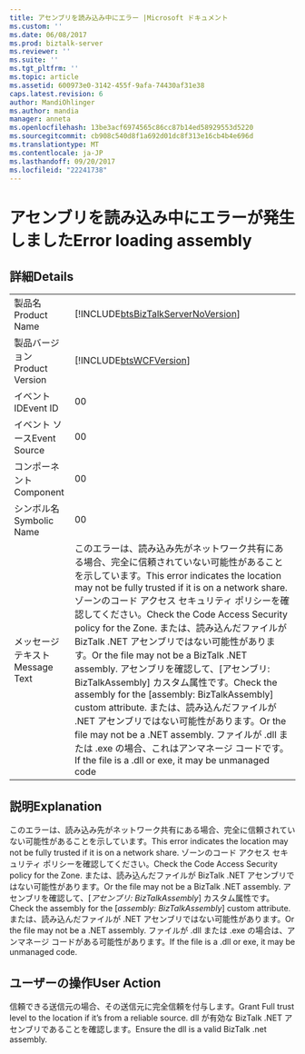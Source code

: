 ```yaml
---
title: アセンブリを読み込み中にエラー |Microsoft ドキュメント
ms.custom: ''
ms.date: 06/08/2017
ms.prod: biztalk-server
ms.reviewer: ''
ms.suite: ''
ms.tgt_pltfrm: ''
ms.topic: article
ms.assetid: 600973e0-3142-455f-9afa-74430af31e38
caps.latest.revision: 6
author: MandiOhlinger
ms.author: mandia
manager: anneta
ms.openlocfilehash: 13be3acf6974565c86cc87b14ed58929553d5220
ms.sourcegitcommit: cb908c540d8f1a692d01dc8f313e16cb4b4e696d
ms.translationtype: MT
ms.contentlocale: ja-JP
ms.lasthandoff: 09/20/2017
ms.locfileid: "22241738"
---
```

# <a name="error-loading-assembly"></a><span data-ttu-id="67bbe-102">アセンブリを読み込み中にエラーが発生しました</span><span class="sxs-lookup"><span data-stu-id="67bbe-102">Error loading assembly</span></span>
## <a name="details"></a><span data-ttu-id="67bbe-103">詳細</span><span class="sxs-lookup"><span data-stu-id="67bbe-103">Details</span></span>  
  
|||  
|-|-|  
|<span data-ttu-id="67bbe-104">製品名</span><span class="sxs-lookup"><span data-stu-id="67bbe-104">Product Name</span></span>|[!INCLUDE[btsBizTalkServerNoVersion](../includes/btsbiztalkservernoversion-md.md)]|  
|<span data-ttu-id="67bbe-105">製品バージョン</span><span class="sxs-lookup"><span data-stu-id="67bbe-105">Product Version</span></span>|[!INCLUDE[btsWCFVersion](../includes/btswcfversion-md.md)]|  
|<span data-ttu-id="67bbe-106">イベント ID</span><span class="sxs-lookup"><span data-stu-id="67bbe-106">Event ID</span></span>|<span data-ttu-id="67bbe-107">0</span><span class="sxs-lookup"><span data-stu-id="67bbe-107">0</span></span>|  
|<span data-ttu-id="67bbe-108">イベント ソース</span><span class="sxs-lookup"><span data-stu-id="67bbe-108">Event Source</span></span>|<span data-ttu-id="67bbe-109">0</span><span class="sxs-lookup"><span data-stu-id="67bbe-109">0</span></span>|  
|<span data-ttu-id="67bbe-110">コンポーネント</span><span class="sxs-lookup"><span data-stu-id="67bbe-110">Component</span></span>|<span data-ttu-id="67bbe-111">0</span><span class="sxs-lookup"><span data-stu-id="67bbe-111">0</span></span>|  
|<span data-ttu-id="67bbe-112">シンボル名</span><span class="sxs-lookup"><span data-stu-id="67bbe-112">Symbolic Name</span></span>|<span data-ttu-id="67bbe-113">0</span><span class="sxs-lookup"><span data-stu-id="67bbe-113">0</span></span>|  
|<span data-ttu-id="67bbe-114">メッセージ テキスト</span><span class="sxs-lookup"><span data-stu-id="67bbe-114">Message Text</span></span>|<span data-ttu-id="67bbe-115">このエラーは、読み込み先がネットワーク共有にある場合、完全に信頼されていない可能性があることを示しています。</span><span class="sxs-lookup"><span data-stu-id="67bbe-115">This error indicates the location may not be fully trusted if it is on a network share.</span></span> <span data-ttu-id="67bbe-116">ゾーンのコード アクセス セキュリティ ポリシーを確認してください。</span><span class="sxs-lookup"><span data-stu-id="67bbe-116">Check the Code Access Security policy for the Zone.</span></span> <span data-ttu-id="67bbe-117">または、読み込んだファイルが BizTalk .NET アセンブリではない可能性があります。</span><span class="sxs-lookup"><span data-stu-id="67bbe-117">Or the file may not be a BizTalk .NET assembly.</span></span> <span data-ttu-id="67bbe-118">アセンブリを確認して、[アセンブリ: BizTalkAssembly] カスタム属性です。</span><span class="sxs-lookup"><span data-stu-id="67bbe-118">Check the assembly for the [assembly: BizTalkAssembly] custom attribute.</span></span> <span data-ttu-id="67bbe-119">または、読み込んだファイルが .NET アセンブリではない可能性があります。</span><span class="sxs-lookup"><span data-stu-id="67bbe-119">Or the file may not be a .NET assembly.</span></span> <span data-ttu-id="67bbe-120">ファイルが .dll または .exe の場合、これはアンマネージ コードです。</span><span class="sxs-lookup"><span data-stu-id="67bbe-120">If the file is a .dll or  exe, it may be unmanaged code</span></span>|  
  
## <a name="explanation"></a><span data-ttu-id="67bbe-121">説明</span><span class="sxs-lookup"><span data-stu-id="67bbe-121">Explanation</span></span>  
 <span data-ttu-id="67bbe-122">このエラーは、読み込み先がネットワーク共有にある場合、完全に信頼されていない可能性があることを示しています。</span><span class="sxs-lookup"><span data-stu-id="67bbe-122">This error indicates the location may not be fully trusted if it is on a network share.</span></span> <span data-ttu-id="67bbe-123">ゾーンのコード アクセス セキュリティ ポリシーを確認してください。</span><span class="sxs-lookup"><span data-stu-id="67bbe-123">Check the Code Access Security policy for the Zone.</span></span> <span data-ttu-id="67bbe-124">または、読み込んだファイルが BizTalk .NET アセンブリではない可能性があります。</span><span class="sxs-lookup"><span data-stu-id="67bbe-124">Or the file may not be a BizTalk .NET assembly.</span></span> <span data-ttu-id="67bbe-125">アセンブリを確認して、[*アセンブリ: BizTalkAssembly*] カスタム属性です。</span><span class="sxs-lookup"><span data-stu-id="67bbe-125">Check the assembly for the [*assembly: BizTalkAssembly*] custom attribute.</span></span> <span data-ttu-id="67bbe-126">または、読み込んだファイルが .NET アセンブリではない可能性があります。</span><span class="sxs-lookup"><span data-stu-id="67bbe-126">Or the file may not be a .NET assembly.</span></span> <span data-ttu-id="67bbe-127">ファイルが .dll または .exe の場合は、アンマネージ コードがある可能性があります。</span><span class="sxs-lookup"><span data-stu-id="67bbe-127">If the file is a .dll or  exe, it may be unmanaged code.</span></span>  
  
## <a name="user-action"></a><span data-ttu-id="67bbe-128">ユーザーの操作</span><span class="sxs-lookup"><span data-stu-id="67bbe-128">User Action</span></span>  
 <span data-ttu-id="67bbe-129">信頼できる送信元の場合、その送信元に完全信頼を付与します。</span><span class="sxs-lookup"><span data-stu-id="67bbe-129">Grant Full trust level to the location if it’s from a reliable source.</span></span>  <span data-ttu-id="67bbe-130">dll が有効な BizTalk .NET アセンブリであることを確認します。</span><span class="sxs-lookup"><span data-stu-id="67bbe-130">Ensure the dll is a valid BizTalk .net assembly.</span></span>